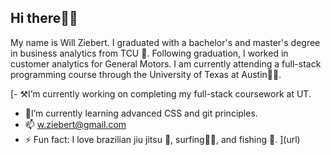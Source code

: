 ## Hi there👋🏻

My name is Will Ziebert. I graduated with a bachelor's and master's degree in business analytics from TCU 🐸. 
Following graduation, I worked in customer analytics for General Motors.
I am currently attending a full-stack programming course through the University of Texas at Austin🤘🏻.  

[- ⚒️I’m currently working on completing my full-stack coursework at UT. 
- 🏫I’m currently learning advanced CSS and git principles. 
- 📫 w.ziebert@gmail.com
- ⚡ Fun fact: I love brazilian jiu jitsu 🥋, surfing🏄‍♂️, and fishing  🎣. ](url)
<!--
**wzieb/wzieb** is a ✨ _special_ ✨ repository because its `README.md` (this file) appears on your GitHub profile.
-->
